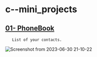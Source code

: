 # c--mini_projects

## [01- PhoneBook]()
       List of your contacts.

![Screenshot from 2023-06-30 21-10-22](https://github.com/AngeiraT/c--mini_projects/assets/105127608/35076d89-8e7c-483e-9522-b76cc78ccd8b)
